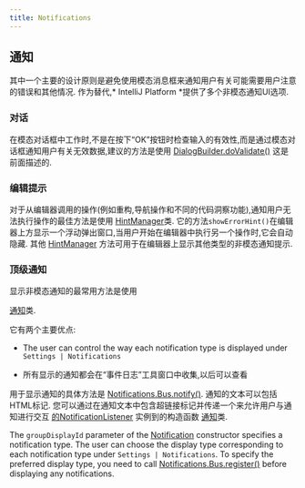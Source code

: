 ```yaml
---
title: Notifications
---
```


## 通知

其中一个主要的设计原则是避免使用模态消息框来通知用户有关可能需要用户注意的错误和其他情况.
作为替代,* IntelliJ Platform *提供了多个非模态通知UI选项.

### 对话

在模态对话框中工作时,不是在按下“OK”按钮时检查输入的有效性,而是通过模态对话框通知用户有关无效数据,建议的方法是使用
[DialogBu​​ilder.doValidate()](upsource:///platform/platform-api/src/com/intellij/openapi/ui/DialogBuilder.java)
这是前面描述的.

### 编辑提示

对于从编辑器调用的操作(例如重构,导航操作和不同的代码洞察功能),通知用户无法执行操作的最佳方法是使用
[HintManager](upsource:///platform/platform-api/src/com/intellij/codeInsight/hint/HintManager.java)类.
它的方法`showErrorHint()`在编辑器上方显示一个浮动弹出窗口,当用户开始在编辑器中执行另一个操作时,它会自动隐藏.
其他
[HintManager](upsource:///platform/platform-api/src/com/intellij/codeInsight/hint/HintManager.java)
方法可用于在编辑器上显示其他类型的非模态通知提示.


### 顶级通知

显示非模态通知的最常用方法是使用

[通知](upsource:///platform/platform-api/src/com/intellij/notification/Notification.java)类.

它有两个主要优点:

*  The user can control the way each notification type is displayed under `Settings | Notifications`

*  所有显示的通知都会在“事件日志”工具窗口中收集,以后可以查看

用于显示通知的具体方法是
[Notifications.Bus.notify()](upsource:///platform/platform-api/src/com/intellij/notification/Notification.java).
通知的文本可以包括HTML标记.
您可以通过在通知文本中包含超链接标记并传递一个来允许用户与通知进行交互
[的NotificationListener](upsource:///platform/platform-api/src/com/intellij/notification/NotificationListener.java)
实例到的构造函数
[通知](upsource:///platform/platform-api/src/com/intellij/notification/Notification.java)类.

The `groupDisplayId` parameter of the
[Notification](upsource:///platform/platform-api/src/com/intellij/notification/Notification.java)
constructor specifies a notification type.
The user can choose the display type corresponding to each notification type under `Settings | Notifications`.
To specify the preferred display type, you need to call
[Notifications.Bus.register()](upsource:///platform/platform-api/src/com/intellij/notification/Notification.java)
before displaying any notifications.

